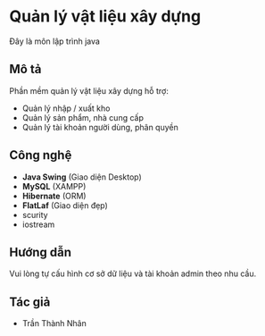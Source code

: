 # Quản lý vật liệu xây dựng

Đây là môn lập trình java

## Mô tả

Phần mềm quản lý vật liệu xây dựng hỗ trợ:
- Quản lý nhập / xuất kho
- Quản lý sản phẩm, nhà cung cấp
- Quản lý tài khoản người dùng, phân quyền

## Công nghệ

- **Java Swing** (Giao diện Desktop)
- **MySQL** (XAMPP)
- **Hibernate** (ORM)
- **FlatLaf** (Giao diện đẹp)
- scurity
- iostream




## Hướng dẫn

Vui lòng tự cấu hình cơ sở dữ liệu và tài khoản admin theo nhu cầu.

## Tác giả

- Trần Thành Nhân
